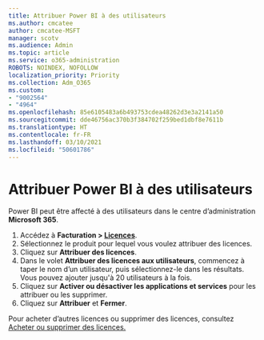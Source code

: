 ```yaml
---
title: Attribuer Power BI à des utilisateurs
ms.author: cmcatee
author: cmcatee-MSFT
manager: scotv
ms.audience: Admin
ms.topic: article
ms.service: o365-administration
ROBOTS: NOINDEX, NOFOLLOW
localization_priority: Priority
ms.collection: Adm_O365
ms.custom:
- "9002564"
- "4964"
ms.openlocfilehash: 85e6105483a6b493753cdea48262d3e3a2141a50
ms.sourcegitcommit: dde46756ac370b3f384702f259bed1dbf8e7611b
ms.translationtype: HT
ms.contentlocale: fr-FR
ms.lasthandoff: 03/10/2021
ms.locfileid: "50601786"
---
```

# <a name="assign-power-bi-to-users"></a>Attribuer Power BI à des utilisateurs

Power BI peut être affecté à des utilisateurs dans le centre d’administration **Microsoft 365**.  

1. Accédez à **Facturation > [Licences](https://go.microsoft.com/fwlink/p/?linkid=842264)**.
2. Sélectionnez le produit pour lequel vous voulez attribuer des licences.
3. Cliquez sur **Attribuer des licences**.
4. Dans le volet **Attribuer des licences aux utilisateurs**, commencez à taper le nom d’un utilisateur, puis sélectionnez-le dans les résultats. Vous pouvez ajouter jusqu'à 20 utilisateurs à la fois.
5. Cliquez sur **Activer ou désactiver les applications et services** pour les attribuer ou les supprimer.
6. Cliquez sur **Attribuer** et **Fermer**.

Pour acheter d’autres licences ou supprimer des licences, consultez [Acheter ou supprimer des licences.](https://docs.microsoft.com/microsoft-365/commerce/licenses/buy-licenses#buy-or-remove-licenses-for-your-business-subscription)
